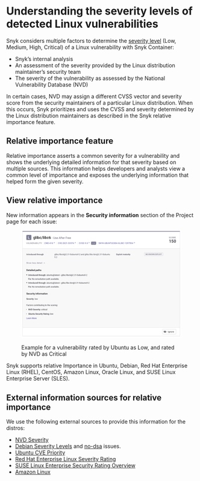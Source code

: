 # Understanding the severity levels of detected Linux vulnerabilities

Snyk considers multiple factors to determine the [severity level](../../manage-issues/issue-management/severity-levels.md) (Low, Medium, High, Critical) of a Linux vulnerability with Snyk Container:

* Snyk’s internal analysis
* An assessment of the severity provided by the Linux distribution maintainer’s security team
* The severity of the vulnerability as assessed by the National Vulnerability Database (NVD)

In certain cases, NVD may assign a different CVSS vector and severity score from the security maintainers of a particular Linux distribution. When this occurs, Snyk prioritizes and uses the CVSS and severity determined by the Linux distribution maintainers as described in the Snyk relative importance feature.

## Relative importance feature

Relative importance asserts a common severity for a vulnerability and shows the underlying detailed information for that severity based on multiple sources. This information helps developers and analysts view a common level of importance and exposes the underlying information that helped form the given severity.

## View relative importance

New information appears in the **Security information** section of the Project page for each issue:

<figure><img src="../../.gitbook/assets/image (232) (1) (1) (1) (1) (1) (1) (1) (1) (1) (1) (1) (1) (1) (1) (1) (1) (1) (1) (1) (1) (1) (1) (1) (1) (1) (1) (1) (1) (1) (1) (1) (2).png" alt="Example for a vulnerability rated by Ubuntu as Low, and rated by NVD as Critical"><figcaption><p>Example for a vulnerability rated by Ubuntu as Low, and rated by NVD as Critical</p></figcaption></figure>

Snyk supports relative Importance in Ubuntu, Debian, Red Hat Enterprise Linux (RHEL), CentOS, Amazon Linux, Oracle Linux, and SUSE Linux Enterprise Server (SLES).

## External information sources for relative importance

We use the following external sources to provide this information for the distros:

* [NVD Severity](https://nvd.nist.gov/vuln)
* [Debian Severity Levels](https://security-team.debian.org/security\_tracker.html#severity-levels) and [no-dsa](https://security-team.debian.org/security\_tracker.html#issues-not-warranting-a-security-advisory) issues.
* [Ubuntu CVE Priority](https://people.canonical.com/\~ubuntu-security/priority.html)
* [Red Hat Enterprise Linux Severity Rating](https://access.redhat.com/security/updates/classification)
* [SUSE Linux Enterprise Security Rating Overview](https://www.suse.com/support/security/rating/)
* [Amazon Linux](https://alas.aws.amazon.com/alas2.html)
